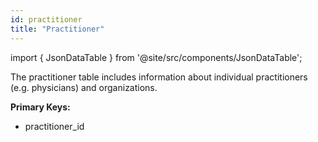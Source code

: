 ```yaml
---
id: practitioner
title: "Practitioner"
---
```


import { JsonDataTable } from '@site/src/components/JsonDataTable';

The practitioner table includes information about individual practitioners (e.g. 
physicians) and organizations.  

**Primary Keys:**
  * practitioner_id

<JsonDataTable jsonPath="nodes.model\.the_tuva_project\.core__practitioner.columns" />